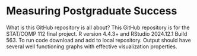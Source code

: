 # Measuring Postgraduate Success

What is this GitHub repository is all about?
This GitHub repository is for the STAT/COMP 112 final project.
R version 4.4.3+ and RStudio 2024.12.1 Build 563.
To run code download and add to local repository.
Output should have several well functioning graphs with effective visualization properties.
